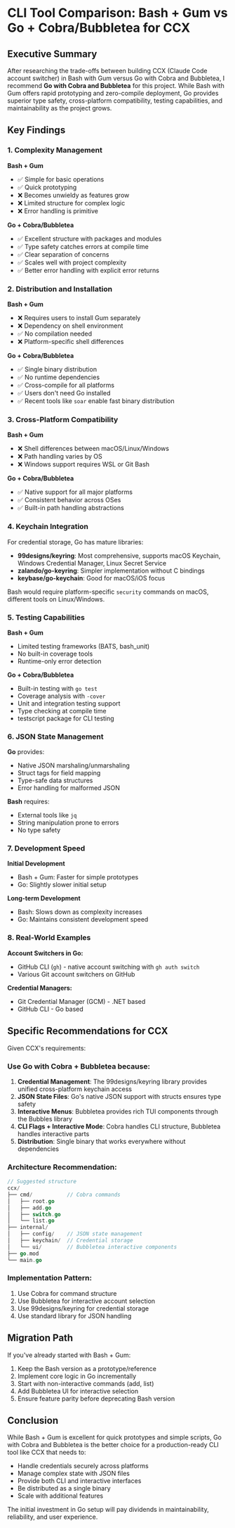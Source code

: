 # CLI Tool Comparison: Bash + Gum vs Go + Cobra/Bubbletea for CCX

## Executive Summary

After researching the trade-offs between building CCX (Claude Code account switcher) in Bash with Gum versus Go with Cobra and Bubbletea, I recommend **Go with Cobra and Bubbletea** for this project. While Bash with Gum offers rapid prototyping and zero-compile deployment, Go provides superior type safety, cross-platform compatibility, testing capabilities, and maintainability as the project grows.

## Key Findings

### 1. Complexity Management

**Bash + Gum**
- ✅ Simple for basic operations
- ✅ Quick prototyping
- ❌ Becomes unwieldy as features grow
- ❌ Limited structure for complex logic
- ❌ Error handling is primitive

**Go + Cobra/Bubbletea**
- ✅ Excellent structure with packages and modules
- ✅ Type safety catches errors at compile time
- ✅ Clear separation of concerns
- ✅ Scales well with project complexity
- ✅ Better error handling with explicit error returns

### 2. Distribution and Installation

**Bash + Gum**
- ❌ Requires users to install Gum separately
- ❌ Dependency on shell environment
- ✅ No compilation needed
- ❌ Platform-specific shell differences

**Go + Cobra/Bubbletea**
- ✅ Single binary distribution
- ✅ No runtime dependencies
- ✅ Cross-compile for all platforms
- ✅ Users don't need Go installed
- ✅ Recent tools like `soar` enable fast binary distribution

### 3. Cross-Platform Compatibility

**Bash + Gum**
- ❌ Shell differences between macOS/Linux/Windows
- ❌ Path handling varies by OS
- ❌ Windows support requires WSL or Git Bash

**Go + Cobra/Bubbletea**
- ✅ Native support for all major platforms
- ✅ Consistent behavior across OSes
- ✅ Built-in path handling abstractions

### 4. Keychain Integration

For credential storage, Go has mature libraries:
- **99designs/keyring**: Most comprehensive, supports macOS Keychain, Windows Credential Manager, Linux Secret Service
- **zalando/go-keyring**: Simpler implementation without C bindings
- **keybase/go-keychain**: Good for macOS/iOS focus

Bash would require platform-specific `security` commands on macOS, different tools on Linux/Windows.

### 5. Testing Capabilities

**Bash + Gum**
- Limited testing frameworks (BATS, bash_unit)
- No built-in coverage tools
- Runtime-only error detection

**Go + Cobra/Bubbletea**
- Built-in testing with `go test`
- Coverage analysis with `-cover`
- Unit and integration testing support
- Type checking at compile time
- testscript package for CLI testing

### 6. JSON State Management

**Go** provides:
- Native JSON marshaling/unmarshaling
- Struct tags for field mapping
- Type-safe data structures
- Error handling for malformed JSON

**Bash** requires:
- External tools like `jq`
- String manipulation prone to errors
- No type safety

### 7. Development Speed

**Initial Development**
- Bash + Gum: Faster for simple prototypes
- Go: Slightly slower initial setup

**Long-term Development**
- Bash: Slows down as complexity increases
- Go: Maintains consistent development speed

### 8. Real-World Examples

**Account Switchers in Go:**
- GitHub CLI (`gh`) - native account switching with `gh auth switch`
- Various Git account switchers on GitHub

**Credential Managers:**
- Git Credential Manager (GCM) - .NET based
- GitHub CLI - Go based

## Specific Recommendations for CCX

Given CCX's requirements:

### Use Go with Cobra + Bubbletea because:

1. **Credential Management**: The 99designs/keyring library provides unified cross-platform keychain access
2. **JSON State Files**: Go's native JSON support with structs ensures type safety
3. **Interactive Menus**: Bubbletea provides rich TUI components through the Bubbles library
4. **CLI Flags + Interactive Mode**: Cobra handles CLI structure, Bubbletea handles interactive parts
5. **Distribution**: Single binary that works everywhere without dependencies

### Architecture Recommendation:

```go
// Suggested structure
ccx/
├── cmd/           // Cobra commands
│   ├── root.go
│   ├── add.go
│   ├── switch.go
│   └── list.go
├── internal/
│   ├── config/    // JSON state management
│   ├── keychain/  // Credential storage
│   └── ui/        // Bubbletea interactive components
├── go.mod
└── main.go
```

### Implementation Pattern:
1. Use Cobra for command structure
2. Use Bubbletea for interactive account selection
3. Use 99designs/keyring for credential storage
4. Use standard library for JSON handling

## Migration Path

If you've already started with Bash + Gum:
1. Keep the Bash version as a prototype/reference
2. Implement core logic in Go incrementally
3. Start with non-interactive commands (add, list)
4. Add Bubbletea UI for interactive selection
5. Ensure feature parity before deprecating Bash version

## Conclusion

While Bash + Gum is excellent for quick prototypes and simple scripts, Go with Cobra and Bubbletea is the better choice for a production-ready CLI tool like CCX that needs to:
- Handle credentials securely across platforms
- Manage complex state with JSON files
- Provide both CLI and interactive interfaces
- Be distributed as a single binary
- Scale with additional features

The initial investment in Go setup will pay dividends in maintainability, reliability, and user experience.